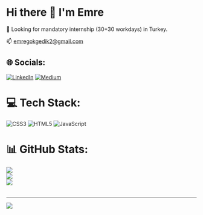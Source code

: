 #  Hi there 👋 I'm Emre

 🚨 Looking for mandatory internship (30+30 workdays) in Turkey.

 📫 emregokgedik2@gmail.com


## 🌐 Socials:
[![LinkedIn](https://img.shields.io/badge/LinkedIn-%230077B5.svg?logo=linkedin&logoColor=white)](https://linkedin.com/in/https://www.linkedin.com/in/emregokgedik/) [![Medium](https://img.shields.io/badge/Medium-12100E?logo=medium&logoColor=white)](https://medium.com/@https://medium.com/@emregokgedik)

# 💻 Tech Stack:
![CSS3](https://img.shields.io/badge/css3-%231572B6.svg?style=for-the-badge&logo=css3&logoColor=white) ![HTML5](https://img.shields.io/badge/html5-%23E34F26.svg?style=for-the-badge&logo=html5&logoColor=white) ![JavaScript](https://img.shields.io/badge/javascript-%23323330.svg?style=for-the-badge&logo=javascript&logoColor=%23F7DF1E)
# 📊 GitHub Stats:
![](https://github-readme-stats.vercel.app/api?username=emregokgedik&theme=dark&hide_border=false&include_all_commits=false&count_private=false)<br/>
![](https://github-readme-streak-stats.herokuapp.com/?user=emregokgedik&theme=dark&hide_border=false)<br/>
![](https://github-readme-stats.vercel.app/api/top-langs/?username=emregokgedik&theme=dark&hide_border=false&include_all_commits=false&count_private=false&layout=compact)<br/><br/>

---
[![](https://visitcount.itsvg.in/api?id=emregokgedik&icon=0&color=0)](https://visitcount.itsvg.in)

<!-- Proudly created with GPRM ( https://gprm.itsvg.in ) -->
